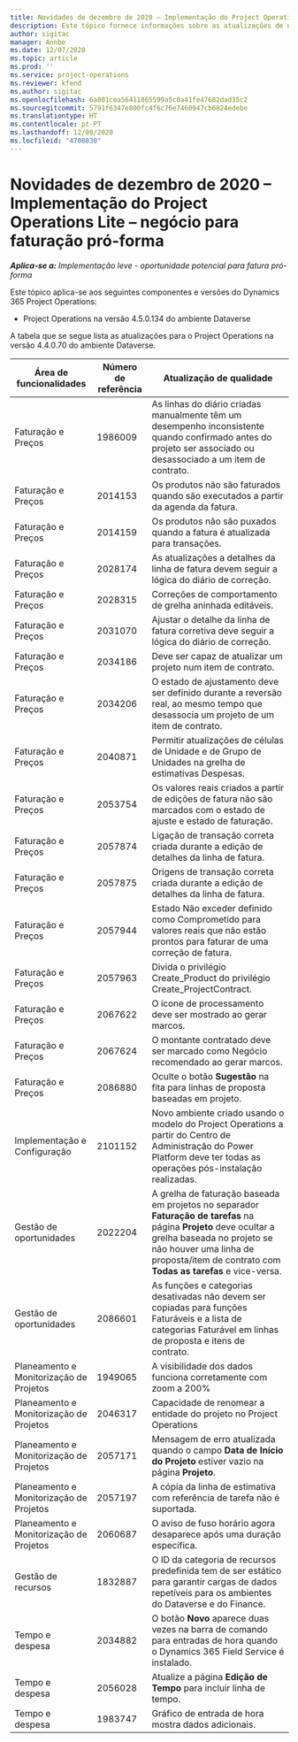```yaml
---
title: Novidades de dezembro de 2020 – Implementação do Project Operations Lite – negócio para faturação pró-forma
description: Este tópico fornece informações sobre as atualizações de qualidade disponíveis na versão de dezembro de 2020 da implementação do Project Operations Lite – negócio para faturação pró-forma.
author: sigitac
manager: Annbe
ms.date: 12/07/2020
ms.topic: article
ms.prod: ''
ms.service: project-operations
ms.reviewer: kfend
ms.author: sigitac
ms.openlocfilehash: 6a001cea56411865599a5c0a41fe47682dad35c2
ms.sourcegitcommit: 5791f6347e800fc4f6c76e7460947cb6824edebe
ms.translationtype: HT
ms.contentlocale: pt-PT
ms.lasthandoff: 12/08/2020
ms.locfileid: "4700830"
---
```

# <a name="whats-new-december-2020---project-operations-lite-deployment---deal-to-proforma-invoicing"></a>Novidades de dezembro de 2020 – Implementação do Project Operations Lite – negócio para faturação pró-forma

_**Aplica-se a:** Implementação leve - oportunidade potencial para fatura pró-forma_

Este tópico aplica-se aos seguintes componentes e versões do Dynamics 365 Project Operations:

  - Project Operations na versão 4.5.0.134 do ambiente Dataverse 

A tabela que se segue lista as atualizações para o Project Operations na versão 4.4.0.70 do ambiente Dataverse.

| **Área de funcionalidades** | **Número de referência** | **Atualização de qualidade** |
| --- | --- | --- |
| Faturação e Preços | 1986009 | As linhas do diário criadas manualmente têm um desempenho inconsistente quando confirmado antes do projeto ser associado ou desassociado a um item de contrato. |
| Faturação e Preços | 2014153 | Os produtos não são faturados quando são executados a partir da agenda da fatura. |
| Faturação e Preços | 2014159 | Os produtos não são puxados quando a fatura é atualizada para transações. |
| Faturação e Preços | 2028174 | As atualizações a detalhes da linha de fatura devem seguir a lógica do diário de correção. |
| Faturação e Preços | 2028315 | Correções de comportamento de grelha aninhada editáveis. |
| Faturação e Preços | 2031070 | Ajustar o detalhe da linha de fatura corretiva deve seguir a lógica do diário de correção. |
| Faturação e Preços | 2034186 | Deve ser capaz de atualizar um projeto num item de contrato. |
| Faturação e Preços | 2034206 | O estado de ajustamento deve ser definido durante a reversão real, ao mesmo tempo que desassocia um projeto de um item de contrato. |
| Faturação e Preços | 2040871 | Permitir atualizações de células de Unidade e de Grupo de Unidades na grelha de estimativas Despesas. |
| Faturação e Preços | 2053754 | Os valores reais criados a partir de edições de fatura não são marcados com o estado de ajuste e estado de faturação. |
| Faturação e Preços | 2057874 | Ligação de transação correta criada durante a edição de detalhes da linha de fatura. |
| Faturação e Preços | 2057875 | Origens de transação correta criada durante a edição de detalhes da linha de fatura. |
| Faturação e Preços | 2057944 | Estado Não exceder definido como Comprometido para valores reais que não estão prontos para faturar de uma correção de fatura. |
| Faturação e Preços | 2057963 | Divida o privilégio Create\_Product do privilégio Create\_ProjectContract. |
| Faturação e Preços | 2067622 | O ícone de processamento deve ser mostrado ao gerar marcos. |
| Faturação e Preços | 2067624 | O montante contratado deve ser marcado como Negócio recomendado ao gerar marcos. |
| Faturação e Preços | 2086880 | Oculte o botão **Sugestão** na fita para linhas de proposta baseadas em projeto. |
| Implementação e Configuração | 2101152 | Novo ambiente criado usando o modelo do Project Operations a partir do Centro de Administração do Power Platform deve ter todas as operações pós-instalação realizadas. |
|   Gestão de oportunidades | 2022204 | A grelha de faturação baseada em projetos no separador **Faturação de tarefas** na página **Projeto** deve ocultar a grelha baseada no projeto se não houver uma linha de proposta/item de contrato com **Todas as tarefas** e vice-versa. |
|   Gestão de oportunidades | 2086601 | As funções e categorias desativadas não devem ser copiadas para funções Faturáveis e a lista de categorias Faturável em linhas de proposta e itens de contrato. |
| Planeamento e Monitorização de Projetos | 1949065 | A visibilidade dos dados funciona corretamente com zoom a 200% |
| Planeamento e Monitorização de Projetos | 2046317 | Capacidade de renomear a entidade do projeto no Project Operations |
| Planeamento e Monitorização de Projetos | 2057171 | Mensagem de erro atualizada quando o campo **Data de Início do Projeto** estiver vazio na página **Projeto**. |
| Planeamento e Monitorização de Projetos | 2057197 | A cópia da linha de estimativa com referência de tarefa não é suportada. |
| Planeamento e Monitorização de Projetos | 2060687 | O aviso de fuso horário agora desaparece após uma duração específica. |
| Gestão de recursos | 1832887 | O ID da categoria de recursos predefinida tem de ser estático para garantir cargas de dados repetíveis para os ambientes do Dataverse e do Finance. |
| Tempo e despesa | 2034882 | O botão **Novo** aparece duas vezes na barra de comando para entradas de hora quando o Dynamics 365 Field Service é instalado. |
| Tempo e despesa | 2056028 | Atualize a página **Edição de Tempo** para incluir linha de tempo. |
| Tempo e despesa | 1983747 | Gráfico de entrada de hora mostra dados adicionais. |
